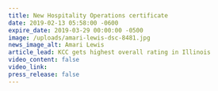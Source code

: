 ```yaml
---
title: New Hospitality Operations certificate
date: 2019-02-13 05:58:00 -0600
expire_date: 2019-03-29 00:00:00 -0500
image: /uploads/amari-lewis-dsc-8481.jpg
news_image_alt: Amari Lewis
article_lead: KCC gets highest overall rating in Illinois
video_content: false
video_link:
press_release: false
---
```

